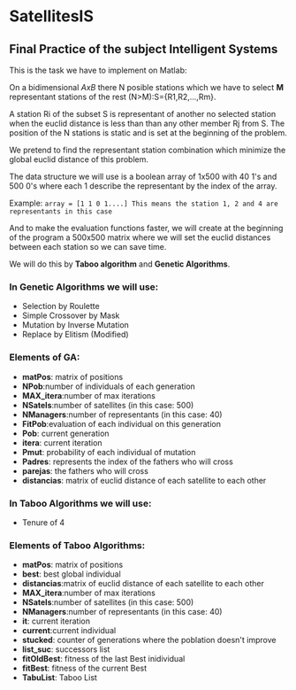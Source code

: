 # SatellitesIS
## Final Practice of the subject Intelligent Systems
This is the task we have to implement on Matlab:

On a bidimensional _AxB_ there N posible stations which we have to select **M** representant stations of the rest (N>M):S={R1,R2,...,Rm}.

A station Ri of the subset S is representant of another no selected station when the euclid distance is less than than any other member Rj from S. The position of the N stations is static and is set at the beginning of the problem.

We pretend to find the representant station combination which minimize the global euclid distance of this problem.

The data structure we will use is a boolean array of 1x500 with 40 1's and 500 0's where each 1 describe the representant by the index of the array. 

Example:
`array = [1 1 0 1....] This means the station 1, 2 and 4 are representants in this case`

And to make the evaluation functions faster, we will create at the beginning of the program a 500x500 matrix where we will set the euclid distances between each station so we can save time. 

We will do this by **Taboo algorithm** and **Genetic Algorithms**.

### **In Genetic Algorithms we will use:**
- Selection by Roulette
- Simple Crossover by Mask
- Mutation by Inverse Mutation
- Replace by Elitism (Modified)

### **Elements of GA:**

- **matPos**: matrix of positions
- **NPob**:number of individuals of each generation
- **MAX_itera**:number of max iterations
- **NSatels**:number of satellites (in this case: 500)
- **NManagers**:number of representants (in this case: 40)
- **FitPob**:evaluation of each individual on this generation
- **Pob**: current generation
- **itera**: current iteration
- **Pmut**: probability of each individual of mutation
- **Padres**: represents the index of the fathers who will cross
- **parejas**: the fathers who will cross
- **distancias**: matrix of euclid distance of each satellite to each other

### **In Taboo Algorithms we will use:**
- Tenure of 4

### **Elements of Taboo Algorithms:**
- **matPos**: matrix of positions
- **best**: best global individual
- **distancias**:matrix of euclid distance of each satellite to each other
- **MAX_itera**:number of max iterations
- **NSatels**:number of satellites (in this case: 500)
- **NManagers**:number of representants (in this case: 40)
- **it**: current iteration
- **current**:current individual
- **stucked**: counter of generations where the poblation doesn't improve
- **list_suc**: successors list
- **fitOldBest**: fitness of the last Best inidividual
- **fitBest**: fitness of the current Best
- **TabuList**: Taboo List
